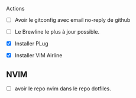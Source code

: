 Actions

- [ ] Avoir le gitconfig avec email no-reply de github
- [ ] Le Brewline le plus à jour possible.
- [x] Installer PLug
- [x] Installer VIM Airline


## NVIM

- [ ] avoir le repo nvim dans le repo dotfiles. 
